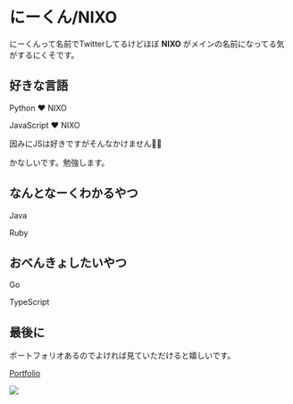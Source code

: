 # にーくん/NIXO

にーくんって名前でTwitterしてるけどほぼ **NIXO** がメインの名前になってる気がするにくそです。

## 好きな言語

Python ❤ NIXO

JavaScript ❤ NIXO

因みにJSは好きですがそんなかけません🥺🥺

かなしいです。勉強します。

## なんとなーくわかるやつ

Java

Ruby

## おべんきょしたいやつ

Go

TypeScript


## 最後に
ポートフォリオあるのでよければ見ていただけると嬉しいです。

[Portfolio](https://nixo.jp/)

![](https://komarev.com/ghpvc/?username=NIKUNzero)
